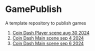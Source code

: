 # GamePublish
A template repository to publish games

1. [Coin Dash Player scene aug 30 2024](player_scene/)
2. [Coin Dash Main scene sep 4 2024](Main_Scene_Sep_4/)
3. [Coin Dash Main scene sep 6 2024](Main_Scene_Sep_6/)
